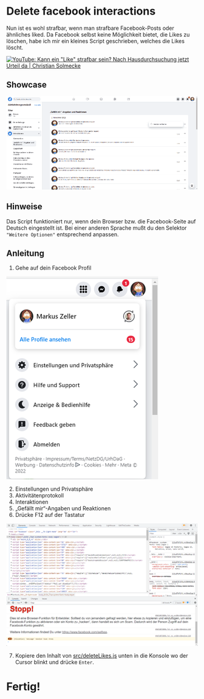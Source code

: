 # Delete facebook interactions

Nun ist es wohl strafbar, wenn man strafbare Facebook-Posts oder ähnliches liked.
Da Facebook selbst keine Möglichkeit bietet, die Likes zu löschen, habe ich mir ein kleines Script geschrieben, welches die Likes löscht.

[![YouTube: Kann ein "Like" strafbar sein? Nach Hausdurchsuchung jetzt Urteil da | Christian Solmecke](https://i.ytimg.com/vi/sM7uvvF89rI/maxresdefault.jpg)](https://www.youtube.com/watch?v=sM7uvvF89rI)

## Showcase

![Animation](images/Animation.gif)

## Hinweise

Das Script funktioniert nur, wenn dein Browser bzw. die Facebook-Seite auf Deutsch eingestellt ist. Bei einer anderen Sprache mußt du den Selektor `"Weitere Optionen"` entsprechend anpassen.

## Anleitung

1. Gehe auf dein Facebook Profil

![Profile](images/Profil.png)

2. Einstellungen und Privatsphäre
3. Aktivitätenprotokoll
4. Interaktionen
5. „Gefällt mir“-Angaben und Reaktionen
6. Drücke F12 auf der Tastatur

![F12](images/F12.png)

7. Kopiere den Inhalt von [src/deleteLikes.js](src/deleteLikes.js) unten in die Konsole wo der Cursor blinkt und drücke `Enter`.

# Fertig!
